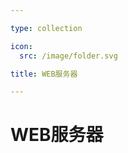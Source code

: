 ```yaml
---

type: collection

icon:
  src: /image/folder.svg

title: WEB服务器

---
```


# WEB服务器

<ShowBreadcrumb />

<ShowResources />
